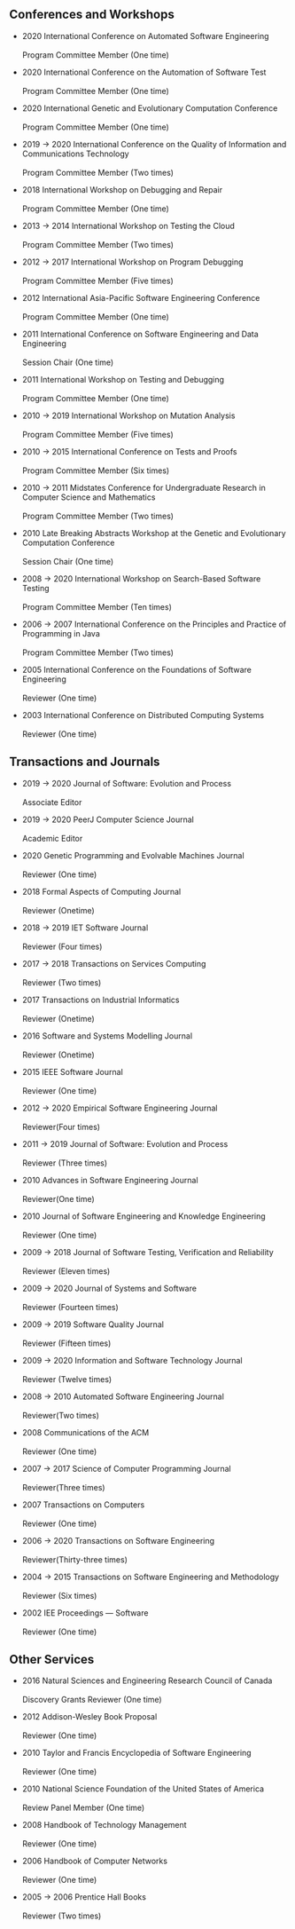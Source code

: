 ## Conferences and Workshops

<ul>
<li><div class="serviceitem"> 2020 International Conference on Automated Software
Engineering </div></li>
<br> Program Committee Member (One time)
<p></p>
<li><div class="serviceitem"> 2020 International Conference on the Automation of Software
Test </div></li>
<br> Program Committee Member (One time)
<p></p>
<li><div class="serviceitem"> 2020 International Genetic and Evolutionary Computation
Conference </div></li>
<br> Program Committee Member (One time)
<p></p>
<li><div class="serviceitem"> 2019 → 2020 International Conference on the Quality of Information
and Communications Technology </div></li>
<br> Program Committee Member (Two times)
<p></p>
<li><div class="serviceitem"> 2018 International Workshop on Debugging and Repair </div></li>
<br> Program Committee Member (One time)
<p></p>
<li><div class="serviceitem"> 2013 → 2014 International Workshop on Testing the
Cloud </div></li>
<br> Program Committee Member (Two times)
<p></p>
<li><div class="serviceitem"> 2012 → 2017 International Workshop on Program
Debugging </div></li>
<br> Program Committee Member (Five times)
<p></p>
<li><div class="serviceitem"> 2012 International Asia-Pacific Software Engineering
Conference </div></li>
<br> Program Committee Member (One time)
<p></p>
<li><div class="serviceitem"> 2011 International Conference on Software Engineering and Data
Engineering </div></li>
<br> Session Chair (One time)
<p></p>
<li><div class="serviceitem"> 2011 International Workshop on Testing and
Debugging </div></li>
<br> Program Committee Member (One time)
<p></p>
<li><div class="serviceitem"> 2010 → 2019 International Workshop on Mutation
Analysis </div></li>
<br> Program Committee Member (Five times)
<p></p>
<li><div class="serviceitem"> 2010 → 2015 International Conference on Tests and
Proofs </div></li>
<br> Program Committee Member (Six times)
<p></p>
<li><div class="serviceitem"> 2010 → 2011 Midstates Conference for Undergraduate Research in
Computer Science and Mathematics </div></li>
<br> Program Committee Member (Two times)
<p></p>
<li><div class="serviceitem"> 2010 Late Breaking Abstracts Workshop at the Genetic and
Evolutionary Computation Conference </div></li>
<br> Session Chair (One time)
<p></p>
<li><div class="serviceitem"> 2008 → 2020 International Workshop on Search-Based Software
Testing </div></li>
<br> Program Committee Member (Ten times)
<p></p>
<li><div class="serviceitem"> 2006 → 2007 International Conference on the Principles and Practice
of Programming in Java </div></li>
<br> Program Committee Member (Two times)
<p></p>
<li><div class="serviceitem"> 2005 International Conference on the Foundations of Software
Engineering </div></li>
<br> Reviewer (One time)
<p></p>
<li><div class="serviceitem"> 2003 International Conference on Distributed Computing
Systems </div></li>
<br> Reviewer (One time)
<p></p>
</ul>

## Transactions and Journals

<ul>
<li><div class="serviceitem"> 2019 → 2020 Journal of Software: Evolution and Process </div></li>
<br> Associate Editor
<p></p>
<li><div class="serviceitem"> 2019 → 2020 PeerJ Computer Science Journal </div></li>
<br> Academic Editor
<p></p>
<li><div class="serviceitem"> 2020 Genetic Programming and Evolvable Machines
Journal </div></li>
<br> Reviewer (One time)
<p></p>
<li><div class="serviceitem"> 2018 Formal Aspects of Computing Journal </div></li>
<br> Reviewer (Onetime)
<p></p>
<li><div class="serviceitem"> 2018 → 2019 IET Software Journal </div></li>
<br> Reviewer (Four times)
<p></p>
<li><div class="serviceitem"> 2017 → 2018 Transactions on Services Computing </div></li>
<br> Reviewer (Two times)
<p></p>
<li><div class="serviceitem"> 2017 Transactions on Industrial Informatics </div></li>
<br> Reviewer (Onetime)
<p></p>
<li><div class="serviceitem"> 2016 Software and Systems Modelling Journal </div></li>
<br> Reviewer (Onetime)
<p></p>
<li><div class="serviceitem"> 2015 IEEE Software Journal </div></li>
<br> Reviewer (One time)
<p></p>
<li><div class="serviceitem"> 2012 → 2020 Empirical Software Engineering Journal </div></li>
<br> Reviewer(Four times)
<p></p>
<li><div class="serviceitem"> 2011 → 2019 Journal of Software: Evolution and
Process </div></li>
<br> Reviewer (Three times)
<p></p>
<li><div class="serviceitem"> 2010 Advances in Software Engineering Journal </div></li>
<br> Reviewer(One time)
<p></p>
<li><div class="serviceitem"> 2010 Journal of Software Engineering and Knowledge
Engineering </div></li>
<br> Reviewer (One time)
<p></p>
<li><div class="serviceitem"> 2009 → 2018 Journal of Software Testing, Verification and
Reliability </div></li>
<br> Reviewer (Eleven times)
<p></p>
<li><div class="serviceitem"> 2009 → 2020 Journal of Systems and Software </div></li>
<br> Reviewer (Fourteen times)
<p></p>
<li><div class="serviceitem"> 2009 → 2019 Software Quality Journal </div></li>
<br> Reviewer (Fifteen times)
<p></p>
<li><div class="serviceitem"> 2009 → 2020 Information and Software Technology
Journal </div></li>
<br> Reviewer (Twelve times)
<p></p>
<li><div class="serviceitem"> 2008 → 2010 Automated Software Engineering Journal </div></li>
<br> Reviewer(Two times)
<p></p>
<li><div class="serviceitem"> 2008 Communications of the ACM </div></li>
<br> Reviewer (One time)
<p></p>
<li><div class="serviceitem"> 2007 → 2017 Science of Computer Programming Journal </div></li>
<br> Reviewer(Three times)
<p></p>
<li><div class="serviceitem"> 2007 Transactions on Computers </div></li>
<br> Reviewer (One time)
<p></p>
<li><div class="serviceitem"> 2006 → 2020 Transactions on Software Engineering </div></li>
<br> Reviewer(Thirty-three times)
<p></p>
<li><div class="serviceitem"> 2004 → 2015 Transactions on Software Engineering and
Methodology </div></li>
<br> Reviewer (Six times)
<p></p>
<li><div class="serviceitem"> 2002 IEE Proceedings &mdash; Software </div></li>
<br> Reviewer (One time)
<p></p>
</ul>

## Other Services

<ul>
<li><div class="serviceitem"> 2016 Natural Sciences and Engineering Research Council of
Canada </div></li>
<br> Discovery Grants Reviewer (One time)
<p></p>
<li><div class="serviceitem"> 2012 Addison-Wesley Book Proposal </div></li>
<br> Reviewer (One time)
<p></p>
<li><div class="serviceitem"> 2010 Taylor and Francis Encyclopedia of Software
Engineering </div></li>
<br> Reviewer (One time)
<p></p>
<li><div class="serviceitem"> 2010 National Science Foundation of the United States of
America </div></li>
<br> Review Panel Member (One time)
<p></p>
<li><div class="serviceitem"> 2008 Handbook of Technology Management </div></li>
<br> Reviewer (One time)
<p></p>
<li><div class="serviceitem"> 2006 Handbook of Computer Networks </div></li>
<br> Reviewer (One time)
<p></p>
<li><div class="serviceitem"> 2005 → 2006 Prentice Hall Books </div></li>
<br> Reviewer (Two times)
<p></p>
</ul>
